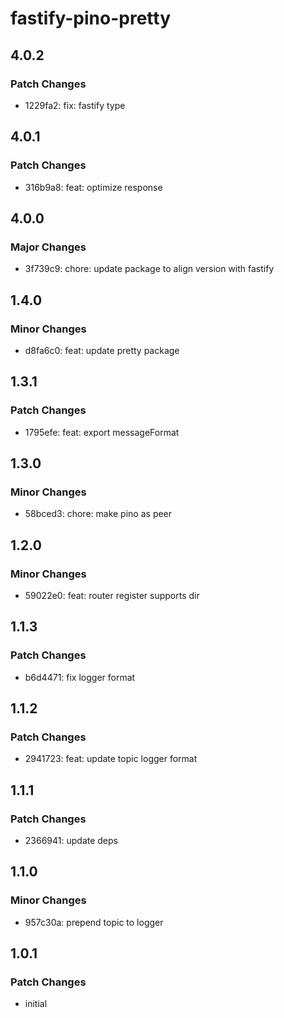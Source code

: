 # fastify-pino-pretty

## 4.0.2

### Patch Changes

- 1229fa2: fix: fastify type

## 4.0.1

### Patch Changes

- 316b9a8: feat: optimize response

## 4.0.0

### Major Changes

- 3f739c9: chore: update package to align version with fastify

## 1.4.0

### Minor Changes

- d8fa6c0: feat: update pretty package

## 1.3.1

### Patch Changes

- 1795efe: feat: export messageFormat

## 1.3.0

### Minor Changes

- 58bced3: chore: make pino as peer

## 1.2.0

### Minor Changes

- 59022e0: feat: router register supports dir

## 1.1.3

### Patch Changes

- b6d4471: fix logger format

## 1.1.2

### Patch Changes

- 2941723: feat: update topic logger format

## 1.1.1

### Patch Changes

- 2366941: update deps

## 1.1.0

### Minor Changes

- 957c30a: prepend topic to logger

## 1.0.1

### Patch Changes

- initial
